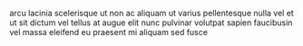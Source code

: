 arcu lacinia scelerisque ut non ac aliquam ut varius pellentesque nulla vel et
ut sit dictum vel tellus at augue elit nunc pulvinar volutpat sapien faucibusin
vel massa eleifend eu praesent mi aliquam sed fusce